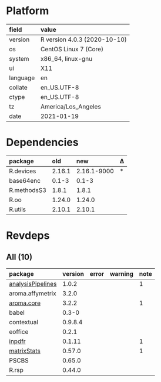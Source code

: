 # Platform

|field    |value                        |
|:--------|:----------------------------|
|version  |R version 4.0.3 (2020-10-10) |
|os       |CentOS Linux 7 (Core)        |
|system   |x86_64, linux-gnu            |
|ui       |X11                          |
|language |en                           |
|collate  |en_US.UTF-8                  |
|ctype    |en_US.UTF-8                  |
|tz       |America/Los_Angeles          |
|date     |2021-01-19                   |

# Dependencies

|package     |old    |new         |Δ  |
|:-----------|:------|:-----------|:--|
|R.devices   |2.16.1 |2.16.1-9000 |*  |
|base64enc   |0.1-3  |0.1-3       |   |
|R.methodsS3 |1.8.1  |1.8.1       |   |
|R.oo        |1.24.0 |1.24.0      |   |
|R.utils     |2.10.1 |2.10.1      |   |

# Revdeps

## All (10)

|package                                            |version |error |warning |note |
|:--------------------------------------------------|:-------|:-----|:-------|:----|
|[analysisPipelines](problems.md#analysispipelines) |1.0.2   |      |        |1    |
|aroma.affymetrix                                   |3.2.0   |      |        |     |
|[aroma.core](problems.md#aromacore)                |3.2.2   |      |        |1    |
|babel                                              |0.3-0   |      |        |     |
|contextual                                         |0.9.8.4 |      |        |     |
|eoffice                                            |0.2.1   |      |        |     |
|[inpdfr](problems.md#inpdfr)                       |0.1.11  |      |        |1    |
|[matrixStats](problems.md#matrixstats)             |0.57.0  |      |        |1    |
|PSCBS                                              |0.65.0  |      |        |     |
|R.rsp                                              |0.44.0  |      |        |     |


